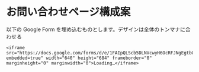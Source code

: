 # お問い合わせページ構成案

以下の Google Form を埋め込むものとします。デザインは全体のトンマナに合わせる

```
<iframe src="https://docs.google.com/forms/d/e/1FAIpQLScb5DLNVcwyH6OcRFJNgEgtbGsB5oD6eFdGxNa9lZxWI1XsWA/viewform?embedded=true" width="640" height="684" frameborder="0" marginheight="0" marginwidth="0">Loading…</iframe>
```
